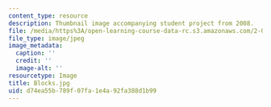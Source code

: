 ```yaml
---
content_type: resource
description: Thumbnail image accompanying student project from 2008.
file: /media/https%3A/open-learning-course-data-rc.s3.amazonaws.com/2-00b-toy-product-design-spring-2008/d74ea55b789f07fa1e4a92fa388d1b99_Blocks.jpg
file_type: image/jpeg
image_metadata:
  caption: ''
  credit: ''
  image-alt: ''
resourcetype: Image
title: Blocks.jpg
uid: d74ea55b-789f-07fa-1e4a-92fa388d1b99
---
```


